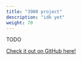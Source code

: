 ```yaml
---
title: "3900 project"
description: "idk yet"
weight: 70
---
```


TODO

[Check it out on GitHub here!](https://github.com/lachlan-waugh/3900)